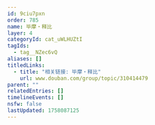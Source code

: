 ```yaml
---
id: 9ciu7pxn
order: 785
name: 毕摩・释比
layer: 4
categoryId: cat_uWLHUZtI
tagIds:
  - tag__NZec6vQ
aliases: []
titledLinks:
  - title: "相关链接: 毕摩・释比"
    url: www.douban.com/group/topic/310414479
parent: ""
relatedEntries: []
timelineEvents: []
nsfw: false
lastUpdated: 1758087125
---
```


